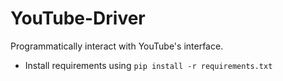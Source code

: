 # YouTube-Driver
Programmatically interact with YouTube's interface.
- Install requirements using `pip install -r requirements.txt`
